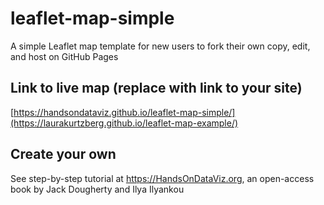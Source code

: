 # leaflet-map-simple
A simple Leaflet map template for new users to fork their own copy, edit, and host on GitHub Pages

## Link to live map (replace with link to your site)
[https://handsondataviz.github.io/leaflet-map-simple/](https://laurakurtzberg.github.io/leaflet-map-example/)

## Create your own
See step-by-step tutorial at https://HandsOnDataViz.org, an open-access book by Jack Dougherty and Ilya Ilyankou
